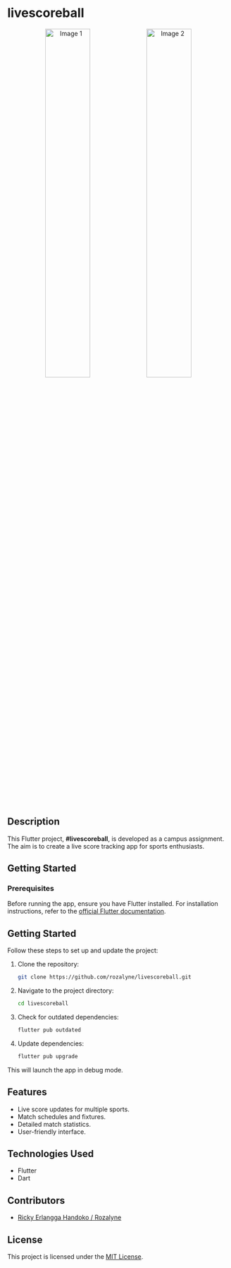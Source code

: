 # livescoreball

<p align="center">
  <img src="https://github.com/rozalyne/livescoreball/assets/67235972/ba0d3157-00f5-44db-8580-360263097822" alt="Image 1" width="45%" />
  <img src="https://github.com/rozalyne/livescoreball/assets/67235972/740bc43f-65a5-4fb8-8282-0ca6fb8daf42" alt="Image 2" width="45%" />
</p>

## Description

This Flutter project, **#livescoreball**, is developed as a campus assignment.
The aim is to create a live score tracking app for sports enthusiasts.

## Getting Started

### Prerequisites

Before running the app, ensure you have Flutter installed. For installation instructions,
refer to the [official Flutter documentation](https://flutter.dev/docs/get-started/install).

## Getting Started

Follow these steps to set up and update the project:

1. Clone the repository:
    ```sh
    git clone https://github.com/rozalyne/livescoreball.git
    ```

2. Navigate to the project directory:
    ```sh
    cd livescoreball
    ```

3. Check for outdated dependencies:
    ```sh
    flutter pub outdated
    ```

4. Update dependencies:
    ```sh
    flutter pub upgrade
    ```

This will launch the app in debug mode.

## Features

- Live score updates for multiple sports.
- Match schedules and fixtures.
- Detailed match statistics.
- User-friendly interface.

## Technologies Used

- Flutter
- Dart

## Contributors

- [Ricky Erlangga Handoko / Rozalyne](https://github.com/rozalyne/)

## License

This project is licensed under the [MIT License](LICENSE).
